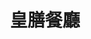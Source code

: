 ---
title: "皇膳餐廳"
description: "皇膳餐廳"
layout: shop
keywords:
  - 美食競賽
  - 台灣美食
  - 美食精選
datePublished: "2025-06-30"
dateModified: "2025-07-05"
city: "台北市"
district: "中正區"
address: "台北市中正區仁愛路二段48號"
phone: "0223960682"
geo: "25.03803484707546, 121.52800467132023"
google_map: "https://maps.app.goo.gl/hmS9RsxCCea4iwmy9"
footinder: "https://footinder.com.tw/%E5%8F%B0%E5%8C%97%E5%B8%82%E4%B8%AD%E6%AD%A3%E5%8D%80/80/"
official: "https://www.royal-restaurant.com.tw/"
award:
  - name: "500盤"
    year: "2024"
    entries:
      - dishes:
          - "台塑牛小排"

---